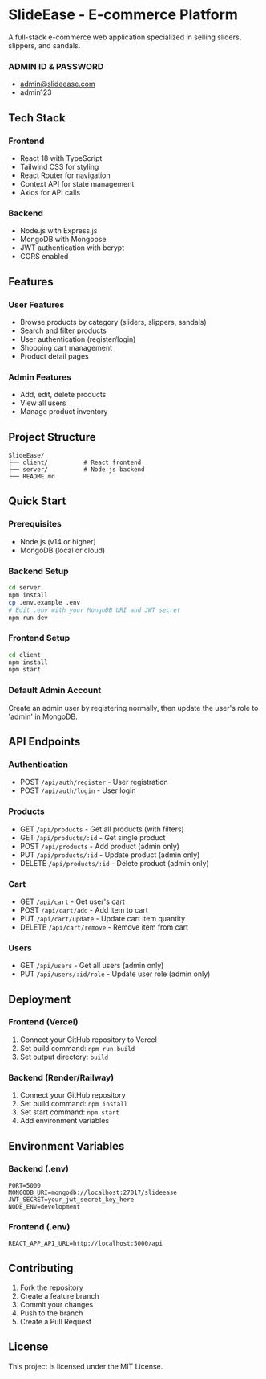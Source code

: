 # SlideEase - E-commerce Platform

A full-stack e-commerce web application specialized in selling sliders, slippers, and sandals.

### ADMIN ID & PASSWORD
- admin@slideease.com
- admin123


## Tech Stack

### Frontend
- React 18 with TypeScript
- Tailwind CSS for styling
- React Router for navigation
- Context API for state management
- Axios for API calls

### Backend
- Node.js with Express.js
- MongoDB with Mongoose
- JWT authentication with bcrypt
- CORS enabled

## Features

### User Features
- Browse products by category (sliders, slippers, sandals)
- Search and filter products
- User authentication (register/login)
- Shopping cart management
- Product detail pages

### Admin Features
- Add, edit, delete products
- View all users
- Manage product inventory

## Project Structure

```
SlideEase/
├── client/          # React frontend
├── server/          # Node.js backend
└── README.md
```

## Quick Start

### Prerequisites
- Node.js (v14 or higher)
- MongoDB (local or cloud)

### Backend Setup
```bash
cd server
npm install
cp .env.example .env
# Edit .env with your MongoDB URI and JWT secret
npm run dev
```

### Frontend Setup
```bash
cd client
npm install
npm start
```

### Default Admin Account
Create an admin user by registering normally, then update the user's role to 'admin' in MongoDB.

## API Endpoints

### Authentication
- POST `/api/auth/register` - User registration
- POST `/api/auth/login` - User login

### Products
- GET `/api/products` - Get all products (with filters)
- GET `/api/products/:id` - Get single product
- POST `/api/products` - Add product (admin only)
- PUT `/api/products/:id` - Update product (admin only)
- DELETE `/api/products/:id` - Delete product (admin only)

### Cart
- GET `/api/cart` - Get user's cart
- POST `/api/cart/add` - Add item to cart
- PUT `/api/cart/update` - Update cart item quantity
- DELETE `/api/cart/remove` - Remove item from cart

### Users
- GET `/api/users` - Get all users (admin only)
- PUT `/api/users/:id/role` - Update user role (admin only)

## Deployment

### Frontend (Vercel)
1. Connect your GitHub repository to Vercel
2. Set build command: `npm run build`
3. Set output directory: `build`

### Backend (Render/Railway)
1. Connect your GitHub repository
2. Set build command: `npm install`
3. Set start command: `npm start`
4. Add environment variables

## Environment Variables

### Backend (.env)
```
PORT=5000
MONGODB_URI=mongodb://localhost:27017/slideease
JWT_SECRET=your_jwt_secret_key_here
NODE_ENV=development
```

### Frontend (.env)
```
REACT_APP_API_URL=http://localhost:5000/api
```


## Contributing

1. Fork the repository
2. Create a feature branch
3. Commit your changes
4. Push to the branch
5. Create a Pull Request

## License

This project is licensed under the MIT License.
